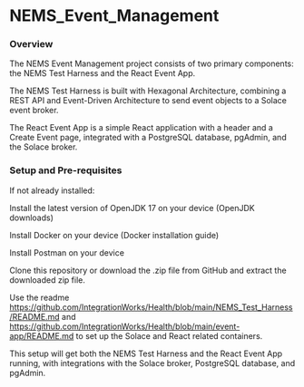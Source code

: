 # NEMS_Event_Management

### Overview
The NEMS Event Management project consists of two primary components:
the NEMS Test Harness and the React Event App. 

The NEMS Test Harness is built with Hexagonal Architecture, combining a REST API and Event-Driven Architecture to send event objects to a Solace event broker. 

The React Event App is a simple React application with a header and a Create Event page, integrated with a PostgreSQL database, pgAdmin, and the Solace broker.

### Setup and Pre-requisites
If not already installed:

Install the latest version of OpenJDK 17 on your device (OpenJDK downloads)

Install Docker on your device (Docker installation guide)

Install Postman on your device

Clone this repository or download the .zip file from GitHub and extract the downloaded zip file.

Use the readme https://github.com/IntegrationWorks/Health/blob/main/NEMS_Test_Harness/README.md and https://github.com/IntegrationWorks/Health/blob/main/event-app/README.md to set up the Solace and React related containers.


This setup will get both the NEMS Test Harness and the React Event App running, with integrations with the Solace broker, PostgreSQL database, and pgAdmin.

